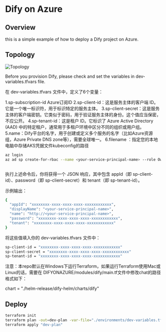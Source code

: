 # Dify on Azure
## Overview
this is a simple example of how to deploy a Dify project on Azure.
## Topology
![Topology](./images/image.png)

Before you provision Dify, please check and set the variables in dev-variables.tfvars file.

在 dev-variables.tfvars 文件中，定义了6个变量：

1.sp-subscription-id Azure订阅ID
2.sp-client-id：这是服务主体的客户端 ID。它是一个唯一标识符，用于标识特定的服务主体。
3.sp-client-secret：这是服务主体的客户端密钥。它类似于密码，用于验证服务主体的身份。这个值应当保密，不应公开。
4.sp-tenant-id：这是租户 ID。它标识了 Azure Active Directory (AAD) 中的特定租户，通常用于多租户环境中区分不同的组织或用户组。
5.name：Dify平台的名字，用于创建或定义多个服务的名字（比如Azure资源组，Azure Private DNS zone等），需要全球唯一。
6.filename ：指定您的本地电脑中存储AKS凭据文件kubeconfig的路径
```bash
az login
az ad sp create-for-rbac --name <your-service-principal-name> --role Owner --scopes /subscriptions/<your-subscription-id>



```

执行上述命令后，你将获得一个 JSON 响应，其中包含 appId（即 sp-client-id）、password（即 sp-client-secret）和 tenant（即 sp-tenant-id）。

示例输出：
```bash
{
  "appId": "xxxxxxxx-xxxx-xxxx-xxxx-xxxxxxxxxxxx",
  "displayName": "<your-service-principal-name>",
  "name": "http://<your-service-principal-name>",
  "password": "xxxxxxxx-xxxx-xxxx-xxxx-xxxxxxxxxxxx",
  "tenant": "xxxxxxxx-xxxx-xxxx-xxxx-xxxxxxxxxxxx"
}
```
将这些值填入你的 dev-variables.tfvars 文件中：
```bash
sp-client-id = "xxxxxxxx-xxxx-xxxx-xxxx-xxxxxxxxxxxx"
sp-client-secret = "xxxxxxxx-xxxx-xxxx-xxxx-xxxxxxxxxxxx"
sp-tenant-id = "xxxxxxxx-xxxx-xxxx-xxxx-xxxxxxxxxxxx"
```
注意：本repo默认在Windows下运行Terraform，如果运行Terraform使用Mac或Linux的话，需要在
DIFYONAZURE/modules/dify/main.tf文件中修改chat的路径格式如下：

chart = "./helm-release/dify-helm/charts/dify"

## Deploy
```bash
terraform init
terraform plan -out=dev-plan -var-file="./environments/dev-variables.tfvars"
terraform apply "dev-plan"
```
